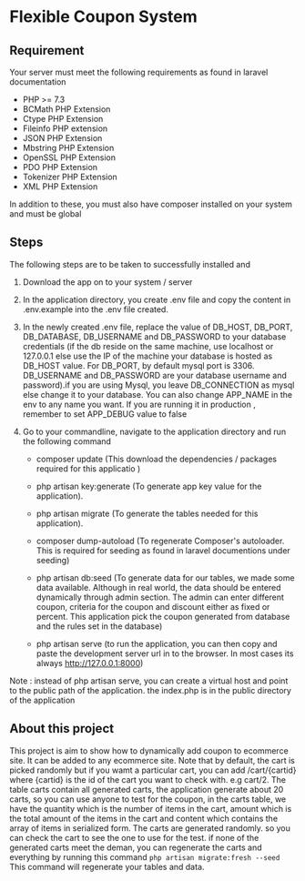 # Flexible Coupon System

## Requirement
Your server must meet the following requirements as found in laravel documentation

* PHP >= 7.3
* BCMath PHP Extension
* Ctype PHP Extension
* Fileinfo PHP extension
* JSON PHP Extension
* Mbstring PHP Extension
* OpenSSL PHP Extension
* PDO PHP Extension
* Tokenizer PHP Extension
* XML PHP Extension

In addition to these, you must also have composer installed on your system and must be global

## Steps
The following steps are to be taken to successfully installed and 

1. Download the app on to your system / server

2. In the application directory, you  create .env file and copy the content in .env.example into the .env file created.

3.  In the newly created .env file, replace the value of DB_HOST, DB_PORT, DB_DATABASE, DB_USERNAME and DB_PASSWORD to your database credentials (if the db reside on the same machine, use localhost or 127.0.0.1 else use the IP of the machine your database is hosted as DB_HOST value. For DB_PORT, by default mysql port is 3306. DB_USERNAME and DB_PASSWORD are your database username and password).if you are using Mysql, you leave DB_CONNECTION as mysql else change it to your database. You can also change APP_NAME in the env to any name you want. If you are running it in production , remember to set APP_DEBUG value to false

4. Go to your commandline, navigate to the application directory and run the following command

    * composer update (This download the dependencies / packages required for this applicatio )

    * php artisan key:generate  (To generate app key value for the application).

    * php artisan migrate (To generate the tables needed for this application).

    * composer dump-autoload (To regenerate Composer's autoloader. This is required for seeding as found in laravel documentions under seeding)

    * php artisan db:seed (To generate data for our tables, we made some data available. Although in real world, the data should be entered dynamically through admin section. The admin can enter different coupon, criteria for the coupon and discount either as fixed or percent. This application pick the coupon generated from database and the rules set in the database)

    * php artisan serve (to run the application, you can then copy and paste the development server url in to the browser. In most cases its always http://127.0.0.1:8000)

Note : instead of php artisan serve, you can create a virtual host and point to the public path of the application. the index.php is in the public directory of the application


## About this project

This project is aim to show how to dynamically add coupon to ecommerce site. It can be added to any ecommerce site.
Note that by default, the cart is picked randomly but if you wamt a particular cart, you can add /cart/{cartid} where {cartid} is the id of the cart you want to check with. e.g cart/2.
The table carts contain all generated carts, the application generate about 20 carts, so you can use anyone to test for the coupon, in the carts table, we have the quantity which is the number of items in the cart, amount which is the total amount of the items in the cart and content which contains the array of items in serialized form. The carts are generated randomly. so you can check the cart to see the one to use for the test. if none of the generated carts meet the deman, you can regenerate the carts and everything by running this command 
``` php artisan migrate:fresh --seed ``` 
This command will regenerate your tables and data.